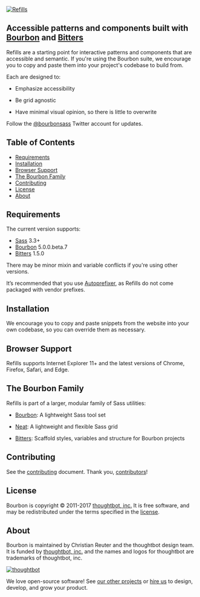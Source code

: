 [![Refills](http://images.thoughtbot.com/bourbon/refills-logo.svg)](http://refills.bourbon.io)

## Accessible patterns and components built with [Bourbon] and [Bitters]

Refills are a starting point for interactive patterns and components that are
accessible and semantic. If you're using the Bourbon suite, we encourage you to
copy and paste them into your project's codebase to build from.

Each are designed to:

- Emphasize accessibility
- Be grid agnostic
- Have minimal visual opinion, so there is little to overwrite

  [Bourbon]: http://bourbon.io
  [Bitters]: http://bitters.bourbon.io

Follow the [@bourbonsass](https://twitter.com/bourbonsass) Twitter account
for updates.

## Table of Contents

- [Requirements](#requirements)
- [Installation](#installation)
- [Browser Support](#browser-support)
- [The Bourbon Family](#the-bourbon-family)
- [Contributing](#contributing)
- [License](#license)
- [About](#about)

## Requirements

The current version supports:

- [Sass] 3.3+
- [Bourbon] 5.0.0.beta.7
- [Bitters] 1.5.0

There may be minor mixin and variable conflicts if you're using other versions.

It’s recommended that you use [Autoprefixer], as Refills do not come packaged
with vendor prefixes.

  [Sass]: https://github.com/sass/sass
  [Bourbon]: http://bourbon.io
  [Bitters]: http://bitters.bourbon.io
  [Autoprefixer]: https://github.com/postcss/autoprefixer

## Installation

We encourage you to copy and paste snippets from the website into
your own codebase, so you can override them as necessary.

## Browser Support

Refills supports Internet Explorer 11+ and the latest versions of Chrome,
Firefox, Safari, and Edge.

## The Bourbon Family

Refills is part of a larger, modular family of Sass utilities:

- [Bourbon]: A lightweight Sass tool set
- [Neat]: A lightweight and flexible Sass grid
- [Bitters]: Scaffold styles, variables and structure for Bourbon projects

  [Bourbon]: https://github.com/thoughtbot/bourbon
  [Neat]: https://github.com/thoughtbot/neat
  [Bitters]: https://github.com/thoughtbot/bitters

## Contributing

See the [contributing] document. Thank you, [contributors]!

  [contributing]: CONTRIBUTING.md
  [contributors]: https://github.com/thoughtbot/refills/graphs/contributors

## License

Bourbon is copyright © 2011-2017 [thoughtbot, inc.][thoughtbot] It is free
software, and may be redistributed under the terms specified in the [license].

  [license]: LICENSE.md

## About

Bourbon is maintained by Christian Reuter and the thoughtbot design team. It is
funded by [thoughtbot, inc.][thoughtbot] and the names and logos for thoughtbot
are trademarks of thoughtbot, inc.

[![thoughtbot][thoughtbot-logo]][thoughtbot]

We love open-source software! See [our other projects][community] or
[hire us][hire] to design, develop, and grow your product.

  [thoughtbot]: https://thoughtbot.com?utm_source=github
  [thoughtbot-logo]: http://presskit.thoughtbot.com/images/thoughtbot-logo-for-readmes.svg
  [community]: https://thoughtbot.com/community?utm_source=github
  [hire]: https://thoughtbot.com/hire-us?utm_source=github
